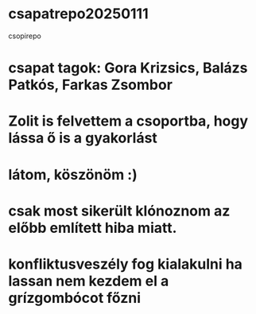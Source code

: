 # csapatrepo20250111
csopirepo
# csapat tagok: Gora Krizsics, Balázs Patkós, Farkas Zsombor 
# Zolit is felvettem a csoportba, hogy lássa ő is a gyakorlást 
# látom, köszönöm :)
# csak most sikerült klónoznom az előbb említett hiba miatt.
# konfliktusveszély fog kialakulni ha lassan nem kezdem el a grízgombócot főzni